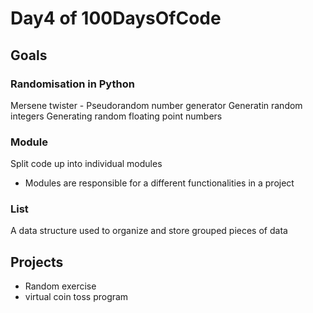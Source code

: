 # Day4 of 100DaysOfCode

## Goals

### Randomisation in Python
Mersene twister - Pseudorandom number generator
Generatin random integers
Generating random floating point numbers

### Module
Split code up into individual modules
- Modules are responsible for a different functionalities in a project

### List
A data structure used to organize and store grouped pieces of data


## Projects
- Random exercise
- virtual coin toss program